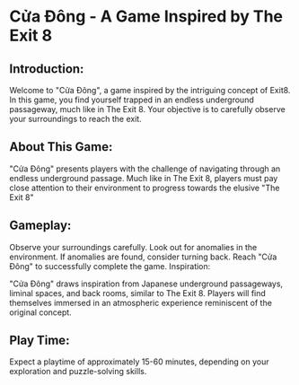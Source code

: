 # Cửa Đông - A Game Inspired by The Exit 8

## Introduction:

Welcome to "Cửa Đông", a game inspired by the intriguing concept of Exit8. In this game, you find yourself trapped in an endless underground passageway, much like in The Exit 8. Your objective is to carefully observe your surroundings to reach the exit.

## About This Game:

"Cửa Đông" presents players with the challenge of navigating through an endless underground passage. Much like in The Exit 8, players must pay close attention to their environment to progress towards the elusive "The Exit 8"

## Gameplay:

Observe your surroundings carefully.
Look out for anomalies in the environment.
If anomalies are found, consider turning back.
Reach "Cửa Đông" to successfully complete the game.
Inspiration:

"Cửa Đông" draws inspiration from Japanese underground passageways, liminal spaces, and back rooms, similar to The Exit 8. Players will find themselves immersed in an atmospheric experience reminiscent of the original concept.

## Play Time:

Expect a playtime of approximately 15-60 minutes, depending on your exploration and puzzle-solving skills.
